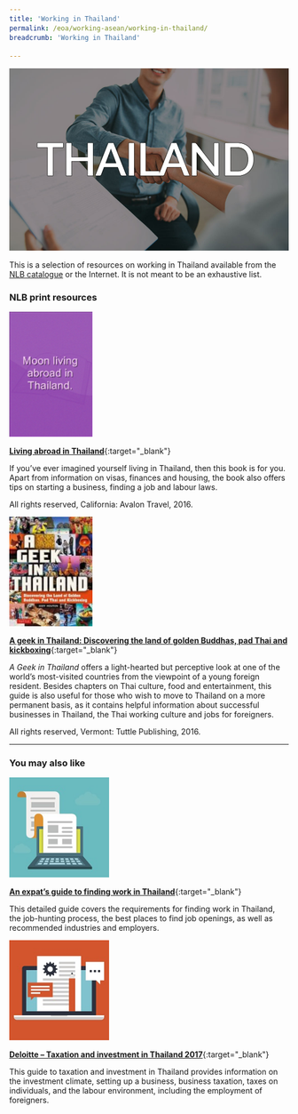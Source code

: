 ```yaml
---
title: 'Working in Thailand'
permalink: /eoa/working-asean/working-in-thailand/
breadcrumb: 'Working in Thailand'

---
```



<img src="\images\eoa\Asean Working\ASEAN-Thailand-Working.jpg" alt="Working in Thailand banner" style="width:800px;" />

This is a selection of resources on working in Thailand available from the [NLB catalogue](http://catalogue.nlb.gov.sg/) or the Internet.  It is not meant to be an exhaustive list.

### **NLB print resources**

<img src="/images/book-covers/Living-abroad-in-Thailand.png" style="width:150px;" />

[**Living abroad in Thailand**](http://eservice.nlb.gov.sg/item_holding.aspx?bid=13736587){:target="_blank"}

If you’ve ever imagined yourself living in Thailand, then this book is for you. Apart from information on visas, finances and housing, the book also offers tips on starting a business, finding a job and labour laws.

All rights reserved, California: Avalon Travel, 2016.

<img src="/images/book-covers/A-geek-in-Thailand.jpg" style="width:150px;" />

[**A geek in Thailand: Discovering the land of golden Buddhas, pad Thai and kickboxing**](http://eservice.nlb.gov.sg/item_holding.aspx?bid=202369758){:target="_blank"}

*A Geek in Thailand* offers a light-hearted but perceptive look at one of the world’s most-visited countries from the viewpoint of a young foreign resident. Besides chapters on Thai culture, food and entertainment, this guide is also useful for those who wish to move to Thailand on a more permanent basis, as it contains helpful information about successful businesses in Thailand, the Thai working culture and jobs for foreigners.

All rights reserved, Vermont: Tuttle Publishing, 2016.

---

### **You may also like**

<img src="/images/resources/Article 1.jpg" style="width:180px;" />

[**An expat’s guide to finding work in Thailand**](https://www.thailandstarterkit.com/work/work-in-thailand/){:target="_blank"}

This detailed guide covers the requirements for finding work in Thailand, the job-hunting process, the best places to find job openings, as well as recommended industries and employers.

<img src="/images/resources/Article 4.jpg" style="width:180px;" />

[**Deloitte – Taxation and investment in Thailand 2017**](https://www2.deloitte.com/content/dam/Deloitte/cn/Documents/international-business-support/deloitte-cn-ibs-thailand-tax-invest-en-2017.pdf){:target="_blank"}

This guide to taxation and investment in Thailand provides information on the investment climate, setting up a business, business taxation, taxes on individuals, and the labour environment, including the employment of foreigners.